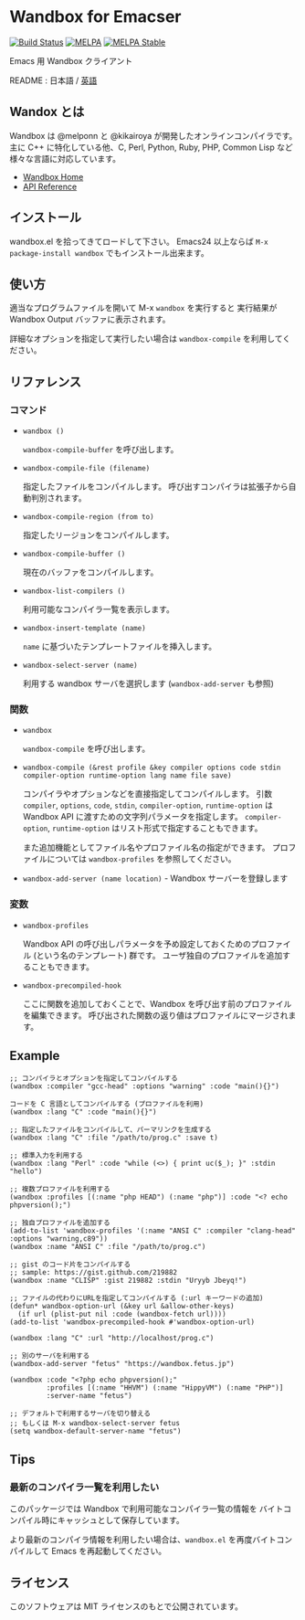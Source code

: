 Wandbox for Emacser
===================

[![Build Status](https://travis-ci.org/kosh04/emacs-wandbox.svg?branch=master)](https://travis-ci.org/kosh04/emacs-wandbox)
[![MELPA](https://melpa.org/packages/wandbox-badge.svg)](https://melpa.org/#/wandbox)
[![MELPA Stable](https://stable.melpa.org/packages/wandbox-badge.svg)](https://stable.melpa.org/#/wandbox)

Emacs 用 Wandbox クライアント

README : 日本語 / [英語](README.md)


Wandox とは
-----------

Wandbox は @melponn と @kikairoya が開発したオンラインコンパイラです。
主に C++ に特化している他、C, Perl, Python, Ruby, PHP, Common Lisp など
様々な言語に対応しています。

* [Wandbox Home](https://wandbox.org)
* [API Reference](https://github.com/melpon/wandbox/blob/master/kennel2/API.rst)


インストール
------------

wandbox.el を拾ってきてロードして下さい。
Emacs24 以上ならば `M-x package-install wandbox` でもインストール出来ます。

使い方
------

適当なプログラムファイルを開いて M-x `wandbox` を実行すると
実行結果が Wandbox Output バッファに表示されます。

詳細なオプションを指定して実行したい場合は `wandbox-compile` を利用してください。


リファレンス
------------

### コマンド

* `wandbox ()`

  `wandbox-compile-buffer` を呼び出します。

* `wandbox-compile-file (filename)`

  指定したファイルをコンパイルします。
  呼び出すコンパイラは拡張子から自動判別されます。

* `wandbox-compile-region (from to)`

  指定したリージョンをコンパイルします。

* `wandbox-compile-buffer ()`

  現在のバッファをコンパイルします。

* `wandbox-list-compilers ()`

  利用可能なコンパイラ一覧を表示します。

* `wandbox-insert-template (name)`

  `name` に基づいたテンプレートファイルを挿入します。
  
* `wandbox-select-server (name)`

  利用する wandbox サーバを選択します (`wandbox-add-server` も参照)

### 関数

* `wandbox`

  `wandbox-compile` を呼び出します。

* `wandbox-compile (&rest profile &key compiler options code stdin compiler-option runtime-option lang name file save)`

  コンパイラやオプションなどを直接指定してコンパイルします。
  引数 `compiler`, `options`, `code`, `stdin`, `compiler-option`, `runtime-option` は
  Wandbox API に渡すための文字列パラメータを指定します。
  `compiler-option`, `runtime-option` はリスト形式で指定することもできます。

  また追加機能としてファイル名やプロファイル名の指定ができます。
  プロファイルについては `wandbox-profiles` を参照してください。

* `wandbox-add-server (name location)` - Wandbox サーバーを登録します

### 変数

* `wandbox-profiles`

  Wandbox API の呼び出しパラメータを予め設定しておくためのプロファイル (という名のテンプレート) 群です。
  ユーザ独自のプロファイルを追加することもできます。

* `wandbox-precompiled-hook`

  ここに関数を追加しておくことで、Wandbox を呼び出す前のプロファイルを編集できます。
  呼び出された関数の返り値はプロファイルにマージされます。


Example
-------

```elisp
;; コンパイラとオプションを指定してコンパイルする
(wandbox :compiler "gcc-head" :options "warning" :code "main(){}")
```

```elisp
コードを C 言語としてコンパイルする (プロファイルを利用)
(wandbox :lang "C" :code "main(){}")
```

```elisp
;; 指定したファイルをコンパイルして、パーマリンクを生成する
(wandbox :lang "C" :file "/path/to/prog.c" :save t)
```

```elisp
;; 標準入力を利用する
(wandbox :lang "Perl" :code "while (<>) { print uc($_); }" :stdin "hello")
```

```elisp
;; 複数プロファイルを利用する
(wandbox :profiles [(:name "php HEAD") (:name "php")] :code "<? echo phpversion();")
```

```elisp
;; 独自プロファイルを追加する
(add-to-list 'wandbox-profiles '(:name "ANSI C" :compiler "clang-head" :options "warning,c89"))
(wandbox :name "ANSI C" :file "/path/to/prog.c")
```

```elisp
;; gist のコード片をコンパイルする
;; sample: https://gist.github.com/219882
(wandbox :name "CLISP" :gist 219882 :stdin "Uryyb Jbeyq!")
```

```elisp
;; ファイルの代わりにURLを指定してコンパイルする (:url キーワードの追加)
(defun* wandbox-option-url (&key url &allow-other-keys)
  (if url (plist-put nil :code (wandbox-fetch url))))
(add-to-list 'wandbox-precompiled-hook #'wandbox-option-url)

(wandbox :lang "C" :url "http://localhost/prog.c")
```
```elisp
;; 別のサーバを利用する
(wandbox-add-server "fetus" "https://wandbox.fetus.jp")

(wandbox :code "<?php echo phpversion();"
         :profiles [(:name "HHVM") (:name "HippyVM") (:name "PHP")]
         :server-name "fetus")

;; デフォルトで利用するサーバを切り替える
;; もしくは M-x wandbox-select-server fetus
(setq wandbox-default-server-name "fetus")
```

Tips
----

### 最新のコンパイラ一覧を利用したい

このパッケージでは Wandbox で利用可能なコンパイラ一覧の情報を
バイトコンパイル時にキャッシュとして保存しています。

より最新のコンパイラ情報を利用したい場合は、`wandbox.el` を再度バイトコンパイルして
Emacs を再起動してください。


ライセンス
----------

このソフトウェアは MIT ライセンスのもとで公開されています。
